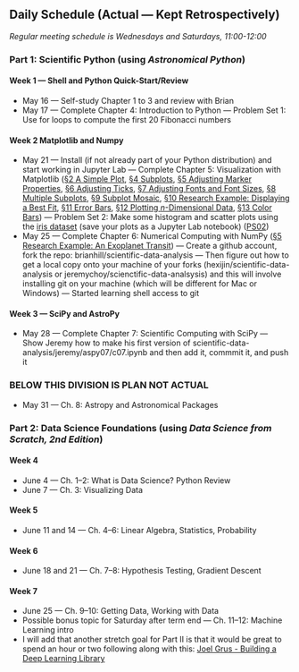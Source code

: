 ## Daily Schedule (Actual &mdash; Kept Retrospectively)

*Regular meeting schedule is Wednesdays and Saturdays, 11:00-12:00*

### Part 1: Scientific Python (using *Astronomical Python*)

#### Week 1 &mdash; Shell and Python Quick-Start/Review

* May 16 &mdash; Self-study Chapter 1 to 3 and review with Brian
* May 17 &mdash; Complete Chapter 4: Introduction to Python &mdash; Problem Set 1: Use for loops to compute the first 20 Fibonacci numbers

#### Week 2 Matplotlib and Numpy

* May 21 &mdash; Install (if not already part of your Python distribution) and start working in Jupyter Lab &mdash; Complete Chapter 5: Visualization with Matplotlib ([&sect;2 A Simple Plot](./aspy/c05/c05s02.ipynb), [&sect;4 Subplots](./aspy/c05/c05s04.ipynb), [&sect;5 Adjusting Marker Properties](./aspy/c05/c05s05.ipynb), [&sect;6 Adjusting Ticks](./aspy/c05/c05s06.ipynb), [&sect;7 Adjusting Fonts and Font Sizes](./aspy/c05/c05s07.ipynb), [&sect;8 Multiple Subplots](./aspy/c05/c05s08.ipynb), [&sect;9 Subplot Mosaic](./aspy/c05/c05s09.ipynb), [&sect;10 Research Example: Displaying a Best Fit](./aspy/c05/c05s10.ipynb), [&sect;11 Error Bars](./aspy/c05/c05s11.ipynb), [&sect;12 Plotting *n*-Dimensional Data](./aspy/c05/c05s12.ipynb), [&sect;13 Color Bars](./aspy/c05/c05s13.ipynb)) &mdash; Problem Set 2: Make some histogram and scatter plots using the [iris dataset](./iris/iris_dataset.csv) (save your plots as a Jupyter Lab notebook) ([PS02](./psets/ps02.ipynb))
* May 25 &mdash; Complete Chapter 6: Numerical Computing with NumPy ([&sect;5 Research Example: An Exoplanet Transit](./aspy/c06/c06s05.ipynb)) &mdash; Create a github account, fork the repo: brianhill/scientific-data-analysis &mdash; Then figure out how to get a local copy onto your machine of your forks (hexijin/scientific-data-analysis or jeremychoy/scienctific-data-analsysis) and this will involve installing git on your machine (which will be different for Mac or Windows) &mdash; Started learning shell access to git

#### Week 3 &mdash; SciPy and AstroPy


* May 28 &mdash; Complete Chapter 7: Scientific Computing with SciPy &mdash; Show Jeremy how to make his first version of scientific-data-analysis/jeremy/aspy07/c07.ipynb and then add it, commmit it, and push it

### BELOW THIS DIVISION IS PLAN NOT ACTUAL

* May 31 &mdash; Ch. 8: Astropy and Astronomical Packages

### Part 2: Data Science Foundations (using *Data Science from Scratch, 2nd Edition*)

#### Week 4

* June 4 &mdash; Ch. 1–2: What is Data Science? Python Review
* June 7 &mdash; Ch. 3: Visualizing Data

#### Week 5

* June 11 and 14 &mdash; Ch. 4–6: Linear Algebra, Statistics, Probability

#### Week 6

* June 18 and 21 &mdash; Ch. 7–8: Hypothesis Testing, Gradient Descent

#### Week 7

* June 25 &mdash; Ch. 9–10: Getting Data, Working with Data
* Possible bonus topic for Saturday after term end &mdash; Ch. 11–12: Machine Learning intro
* I will add that another stretch goal for Part II is that it would be great to spend an hour or two following along with this: [Joel Grus - Building a Deep Learning Library](https://joelgrus.com/2017/12/04/livecoding-madness-building-a-deep-learning-library/)
